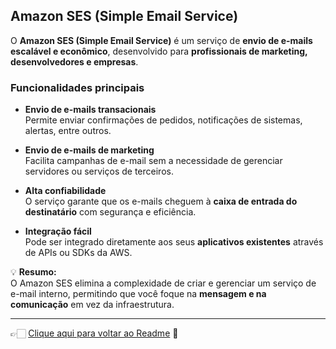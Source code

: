 ## Amazon SES (Simple Email Service)

O **Amazon SES (Simple Email Service)** é um serviço de **envio de e-mails escalável e econômico**, desenvolvido para **profissionais de marketing, 
desenvolvedores e empresas**.  

### Funcionalidades principais
- **Envio de e-mails transacionais**  
  Permite enviar confirmações de pedidos, notificações de sistemas, alertas, entre outros.

- **Envio de e-mails de marketing**  
  Facilita campanhas de e-mail sem a necessidade de gerenciar servidores ou serviços de terceiros.

- **Alta confiabilidade**  
  O serviço garante que os e-mails cheguem à **caixa de entrada do destinatário** com segurança e eficiência.

- **Integração fácil**  
  Pode ser integrado diretamente aos seus **aplicativos existentes** através de APIs ou SDKs da AWS.

💡 **Resumo:**  
O Amazon SES elimina a complexidade de criar e gerenciar um serviço de e-mail interno, permitindo que você foque na **mensagem e na comunicação** em vez 
da infraestrutura.

---

👉🏻 [Clique aqui para voltar ao Readme](https://github.com/DrikaDev/Estudando-AWS-Cloud-Practitioner/blob/main/README.md) 📒
